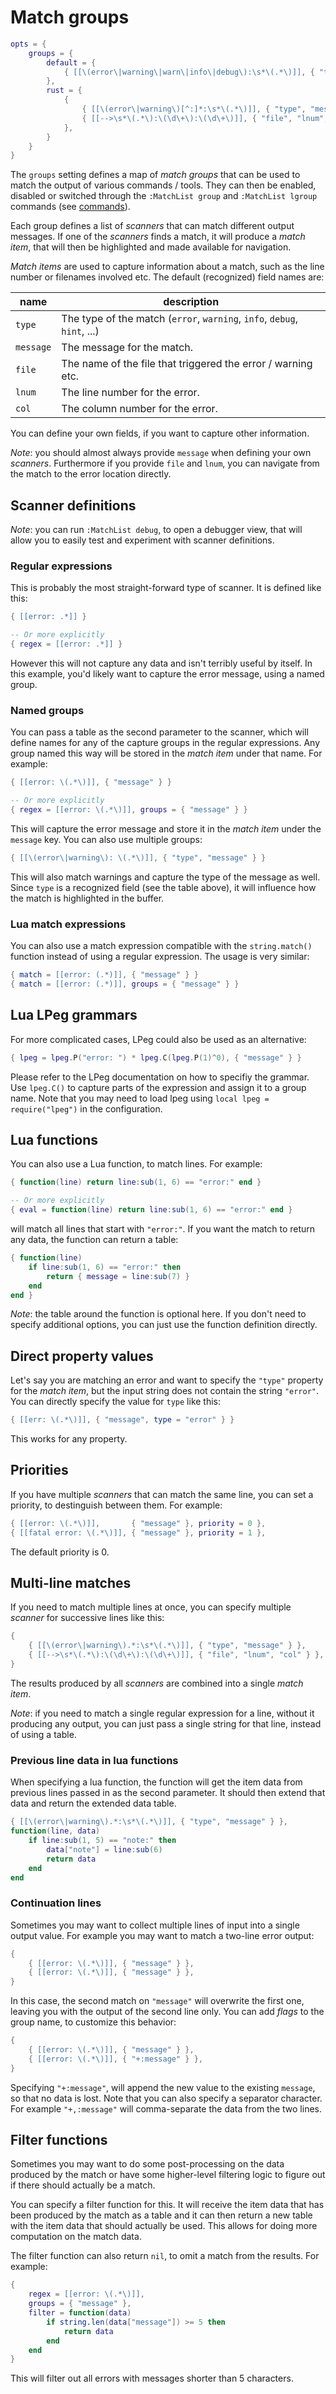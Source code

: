 # Match groups

```lua
opts = {
    groups = {
        default = {
            { [[\(error\|warning\|warn\|info\|debug\):\s*\(.*\)]], { "type", "message" } }
        },
        rust = {
            {
                { [[\(error\|warning\)[^:]*:\s*\(.*\)]], { "type", "message" } },
                { [[-->\s*\(.*\):\(\d\+\):\(\d\+\)]], { "file", "lnum", "col" } }
            },
        }
    }
}
```

The `groups` setting defines a map of _match groups_ that can be used to match
the output of various commands / tools. They can then be enabled, disabled or
switched through the `:MatchList group` and `:MatchList lgroup` commands (see
[commands](04-commands.md)).

Each group defines a list of _scanners_ that can match different output messages.
If one of the _scanners_ finds a match, it will produce a _match item_, that will
then be highlighted and made available for navigation.

_Match items_ are used to capture information about a match, such as the line
number or filenames involved etc. The default (recognized) field names are:

| name      | description |
| --------- | ----------- |
| `type`    | The type of the match (`error`, `warning`, `info`, `debug`, `hint`, ...) |
| `message` | The message for the match. |
| `file`    | The name of the file that triggered the error / warning etc. |
| `lnum`    | The line number for the error. |
| `col`     | The column number for the error. |

You can define your own fields, if you want to capture other information.

*Note*: you should almost always provide `message` when defining your own _scanners_.
Furthermore if you provide `file` and `lnum`, you can navigate from the match to
the error location directly.

## Scanner definitions

*Note*: you can run `:MatchList debug`, to open a debugger view, that will allow
you to easily test and experiment with scanner definitions.

### Regular expressions

This is probably the most straight-forward type of scanner. It is defined like
this:

```lua
{ [[error: .*]] }

-- Or more explicitly
{ regex = [[error: .*]] }
```

However this will not capture any data and isn't terribly useful by itself. In
this example, you'd likely want to capture the error message, using a named group.

### Named groups

You can pass a table as the second parameter to the scanner, which will define
names for any of the capture groups in the regular expressions. Any group named
this way will be stored in the _match item_ under that name. For example:

```lua
{ [[error: \(.*\)]], { "message" } }

-- Or more explicitly
{ regex = [[error: \(.*\)]], groups = { "message" } }
```

This will capture the error message and store it in the _match item_ under the
`message` key. You can also use multiple groups:

```lua
{ [[\(error\|warning\): \(.*\)]], { "type", "message" } }
```

This will also match warnings and capture the type of the message as well. Since
`type` is a recognized field (see the table above), it will influence how the
match is highlighted in the buffer.

### Lua match expressions

You can also use a match expression compatible with the `string.match()` function
instead of using a regular expression. The usage is very similar:

```lua
{ match = [[error: (.*)]], { "message" } }
{ match = [[error: (.*)]], groups = { "message" } }
```

## Lua LPeg grammars

For more complicated cases, LPeg could also be used as an alternative:

```lua
{ lpeg = lpeg.P("error: ") * lpeg.C(lpeg.P(1)^0), { "message" } }
```

Please refer to the LPeg documentation on how to specifiy the grammar. Use
`lpeg.C()` to capture parts of the expression and assign it to a group name.
Note that you may need to load lpeg using `local lpeg = require("lpeg")` in the
configuration.

## Lua functions

You can also use a Lua function, to match lines. For example:

```lua
{ function(line) return line:sub(1, 6) == "error:" end }

-- Or more explicitly
{ eval = function(line) return line:sub(1, 6) == "error:" end }
```

will match all lines that start with `"error:"`. If you want the match to return
any data, the function can return a table:

```lua
{ function(line)
    if line:sub(1, 6) == "error:" then
        return { message = line:sub(7) }
    end
end }
```

*Note*: the table around the function is optional here. If you don't need to
specify additional options, you can just use the function definition directly.

## Direct property values

Let's say you are matching an error and want to specify the `"type"` property
for the _match item_, but the input string does not contain the string `"error"`.
You can directly specify the value for `type` like this:

```lua
{ [[err: \(.*\)]], { "message", type = "error" } }
```

This works for any property.

## Priorities

If you have multiple _scanners_ that can match the same line, you can set a
priority, to destinguish between them. For example:

```lua
{ [[error: \(.*\)]],       { "message" }, priority = 0 },
{ [[fatal error: \(.*\)]], { "message" }, priority = 1 },
```

The default priority is 0.

## Multi-line matches

If you need to match multiple lines at once, you can specify multiple _scanner_
for successive lines like this:

```lua
{
    { [[\(error\|warning\).*:\s*\(.*\)]], { "type", "message" } },
    { [[-->\s*\(.*\):\(\d\+\):\(\d\+\)]], { "file", "lnum", "col" } },
}
```

The results produced by all _scanners_ are combined into a single _match item_.

*Note*: if you need to match a single regular expression for a line, without it
producing any output, you can just pass a single string for that line, instead
of using a table.

### Previous line data in lua functions

When specifying a lua function, the function will get the item data from previous
lines passed in as the second parameter. It should then extend that data and
return the extended data table.

```lua
{ [[\(error\|warning\).*:\s*\(.*\)]], { "type", "message" } },
function(line, data)
    if line:sub(1, 5) == "note:" then
        data["note"] = line:sub(6)
        return data
    end
end
```

### Continuation lines

Sometimes you may want to collect multiple lines of input into a single output
value. For example you may want to match a two-line error output:

```lua
{
    { [[error: \(.*\)]], { "message" } },
    { [[error: \(.*\)]], { "message" } },
}
```

In this case, the second match on `"message"` will overwrite the first one,
leaving you with the output of the second line only. You can add _flags_ to
the group name, to customize this behavior:

```lua
{
    { [[error: \(.*\)]], { "message" } },
    { [[error: \(.*\)]], { "+:message" } },
}
```

Specifying `"+:message"`, will append the new value to the existing `message`,
so that no data is lost. Note that you can also specify a separator character.
For example `"+,:message"` will comma-separate the data from the two lines.

## Filter functions

Sometimes you may want to do some post-processing on the data produced by the
match or have some higher-level filtering logic to figure out if there should
actually be a match.

You can specify a filter function for this. It will receive the item data that
has been produced by the match as a table and it can then return a new table
with the item data that should actually be used. This allows for doing more
computation on the match data.

The filter function can also return `nil`, to omit a match from the results.
For example:

```lua
{
    regex = [[error: \(.*\)]],
    groups = { "message" },
    filter = function(data)
        if string.len(data["message"]) >= 5 then
            return data
        end
    end
}
```

This will filter out all errors with messages shorter than 5 characters.
